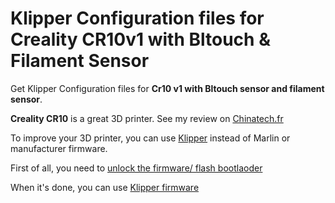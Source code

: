 # Klipper Configuration files for Creality CR10v1 with Bltouch & Filament Sensor

Get Klipper Configuration files for **Cr10 v1 with Bltouch sensor and filament sensor**.

**Creality CR10** is a great 3D printer. See my review on [Chinatech.fr](https://www.chinatech.fr/tests-produits-chinois/test-imprimante-3d-creality-cr10.html)

To improve your 3D printer, you can use [Klipper](https://github.com/KevinOConnor/klipper) instead of Marlin or manufacturer firmware.

First of all, you need to [unlock the firmware/ flash bootlaoder](http://www.cr10.fr/ameliorations/marlin/)

When it's done, you can use [Klipper firmware](https://github.com/KevinOConnor/klipper)